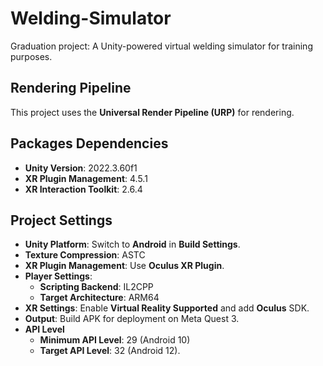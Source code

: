 # Welding-Simulator
Graduation project: A Unity-powered virtual welding simulator for training purposes.

## Rendering Pipeline
This project uses the **Universal Render Pipeline (URP)** for rendering.

## Packages Dependencies
- **Unity Version**: 2022.3.60f1
- **XR Plugin Management**: 4.5.1
- **XR Interaction Toolkit**: 2.6.4

## Project Settings
- **Unity Platform**: Switch to **Android** in **Build Settings**.
- **Texture Compression**: ASTC
- **XR Plugin Management**: Use **Oculus XR Plugin**.
- **Player Settings**: 
  - **Scripting Backend**: IL2CPP
  - **Target Architecture**: ARM64
- **XR Settings**: Enable **Virtual Reality Supported** and add **Oculus** SDK.
- **Output**: Build APK for deployment on Meta Quest 3.
- **API Level**
    - **Minimum API Level**: 29 (Android 10)
    - **Target API Level**: 32 (Android 12).